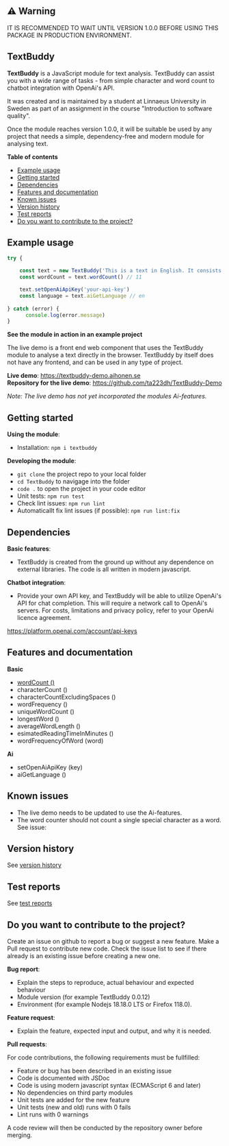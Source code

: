 ## ⚠️ Warning
IT IS RECOMMENDED TO WAIT UNTIL VERSION 1.0.0 BEFORE USING THIS PACKAGE IN PRODUCTION ENVIRONMENT.

## TextBuddy
**TextBuddy** is a JavaScript module for text analysis. TextBuddy can assist you with a wide range of tasks - from simple character and word count to chatbot integration with OpenAi's API.  

It was created and is maintained by a student at Linnaeus University in Sweden as part of an assignment in the course "Introduction to software quality".

Once the module reaches version 1.0.0, it will be suitable be used by any project that needs a simple, dependency-free and modern module for analysing text.

**Table of contents**
- [Example usage](#example-usage)
- [Getting started](#getting-started-)
- [Dependencies](#dependencies)
- [Features and documentation](#features-and-documentation)
- [Known issues](#known-issues)
- [Version history](#version-history)
- [Test reports](#test-reports)
- [Do you want to contribute to the project?](#do-you-want-to-contribute-to-the-project?)

## Example usage
```javascript
try {  

    const text = new TextBuddy('This is a text in English. It consists of eleven words.')
    const wordCount = text.wordCount() // 11

    text.setOpenAiApiKey('your-api-key')
    const language = text.aiGetLanguage // en  
    
} catch (error) {
      console.log(error.message)
}
```

**See the module in action in an example project**  

The live demo is a front end web component that uses the TextBuddy module to analyse a text directly in the browser. TextBuddy by itself does not have any frontend, and can be used in any type of project.

**Live demo**: https://textbuddy-demo.aihonen.se  
**Repository for the live demo**: https://github.com/ta223dh/TextBuddy-Demo  

_Note: The live demo has not yet incorporated the modules Ai-features._

## Getting started 
**Using the module**:
- Installation: `npm i textbuddy`

**Developing the module**:
- `git clone` the project repo to your local folder
- `cd TextBuddy` to navigage into the folder
- `code .` to open the project in your code editor
- Unit tests: `npm run test`
- Check lint issues: `npm run lint`
- Automaticallt fix lint issues (if possible): `npm run lint:fix`

## Dependencies
**Basic features**:
- TextBuddy is created from the ground up without any dependence on external libraries. The code is all written in modern javascript.

**Chatbot integration**:
- Provide your own API key, and TextBuddy will be able to utilize OpenAi's API for chat completion. This will require a network call to OpenAi's servers. For costs, limitations and privacy policy, refer to your OpenAi licence agreement.

https://platform.openai.com/account/api-keys

## Features and documentation
**Basic**
- [wordCount () ](module_documentation.md#wordcount-)
- characterCount ()
- characterCountExcludingSpaces ()
- wordFrequency ()
- uniqueWordCount ()
- longestWord ()
- averageWordLength ()
- esimatedReadingTimeInMinutes ()
- wordFrequencyOfWord (word)

**Ai**
- setOpenAiApiKey (key)
- aiGetLanguage ()

## Known issues
- The live demo needs to be updated to use the Ai-features.
- The word counter should not count a single special character as a word. See issue: 

## Version history
See [version history](https://github.com/ta223dh/TextBuddy/releases/)

## Test reports
See [test reports](test_reports.md)

## Do you want to contribute to the project?
Create an issue on github to report a bug or suggest a new feature. Make a Pull request to contribute new code. Check the issue list to see if there already is an existing issue before creating a new one.

**Bug report**:
- Explain the steps to reproduce, actual behaviour and expected behaviour
- Module version (for example TextBuddy 0.0.12)
- Environment (for example Nodejs 18.18.0 LTS or Firefox 118.0).

**Feature request**:
- Explain the feature, expected input and output, and why it is needed.

**Pull requests**:  

For code contributions, the following requirements must be fullfilled:  

- Feature or bug has been described in an existing issue
- Code is documented with JSDoc
- Code is using modern javascript syntax (ECMAScript 6 and later)
- No dependencies on third party modules
- Unit tests are added for the new feature
- Unit tests (new and old) runs with 0 fails
- Lint runs with 0 warnings

A code review will then be conducted by the repository owner before merging.